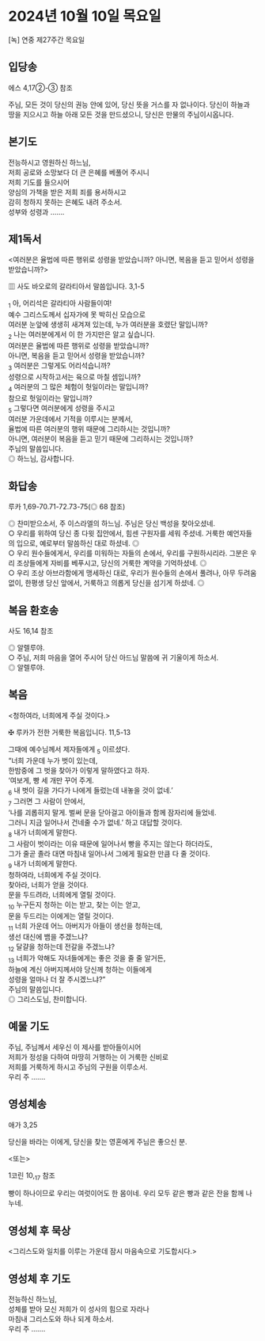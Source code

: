 # 2024년 10월 10일 목요일

[녹] 연중 제27주간 목요일  


## 입당송

에스 4,17②-③ 참조

주님, 모든 것이 당신의 권능 안에 있어, 당신 뜻을 거스를 자 없나이다. 당신이 하늘과 땅을 지으시고 하늘 아래 모든 것을 만드셨으니, 당신은 만물의 주님이시옵니다.  
  
## 본기도

전능하시고 영원하신 하느님,  
저희 공로와 소망보다 더 큰 은혜를 베풀어 주시니  
저희 기도를 들으시어  
양심의 가책을 받은 저희 죄를 용서하시고  
감히 청하지 못하는 은혜도 내려 주소서.  
성부와 성령과 …….  
  
## 제1독서

<여러분은 율법에 따른 행위로 성령을 받았습니까? 아니면, 복음을 듣고 믿어서 성령을 받았습니까?>

▥ 사도 바오로의 갈라티아서 말씀입니다. 3,1-5

<sub>1</sub> 아, 어리석은 갈라티아 사람들이여!  
예수 그리스도께서 십자가에 못 박히신 모습으로  
여러분 눈앞에 생생히 새겨져 있는데, 누가 여러분을 호렸단 말입니까?  
<sub>2</sub> 나는 여러분에게서 이 한 가지만은 알고 싶습니다.  
여러분은 율법에 따른 행위로 성령을 받았습니까?  
아니면, 복음을 듣고 믿어서 성령을 받았습니까?  
<sub>3</sub> 여러분은 그렇게도 어리석습니까?  
성령으로 시작하고서는 육으로 마칠 셈입니까?  
<sub>4</sub> 여러분의 그 많은 체험이 헛일이라는 말입니까?  
참으로 헛일이라는 말입니까?  
<sub>5</sub> 그렇다면 여러분에게 성령을 주시고  
여러분 가운데에서 기적을 이루시는 분께서,  
율법에 따른 여러분의 행위 때문에 그리하시는 것입니까?  
아니면, 여러분이 복음을 듣고 믿기 때문에 그리하시는 것입니까?  
주님의 말씀입니다.  
◎ 하느님, 감사합니다.  
  
## 화답송

루카 1,69-70.71-72.73-75(◎ 68 참조)

◎ 찬미받으소서, 주 이스라엘의 하느님. 주님은 당신 백성을 찾아오셨네.  
○ 우리를 위하여 당신 종 다윗 집안에서, 힘센 구원자를 세워 주셨네. 거룩한 예언자들의 입으로, 예로부터 말씀하신 대로 하셨네. ◎  
○ 우리 원수들에게서, 우리를 미워하는 자들의 손에서, 우리를 구원하시리라. 그분은 우리 조상들에게 자비를 베푸시고, 당신의 거룩한 계약을 기억하셨네. ◎  
○ 우리 조상 아브라함에게 맹세하신 대로, 우리가 원수들의 손에서 풀려나, 아무 두려움 없이, 한평생 당신 앞에서, 거룩하고 의롭게 당신을 섬기게 하셨네. ◎  
  
## 복음 환호송

사도 16,14 참조

◎ 알렐루야.  
○ 주님, 저희 마음을 열어 주시어 당신 아드님 말씀에 귀 기울이게 하소서.  
◎ 알렐루야.  
  
## 복음

<청하여라, 너희에게 주실 것이다.>

✠ 루카가 전한 거룩한 복음입니다. 11,5-13

그때에 예수님께서 제자들에게 <sub>5</sub> 이르셨다.  
“너희 가운데 누가 벗이 있는데,  
한밤중에 그 벗을 찾아가 이렇게 말하였다고 하자.  
‘여보게, 빵 세 개만 꾸어 주게.  
<sub>6</sub> 내 벗이 길을 가다가 나에게 들렀는데 내놓을 것이 없네.’  
<sub>7</sub> 그러면 그 사람이 안에서,  
‘나를 괴롭히지 말게. 벌써 문을 닫아걸고 아이들과 함께 잠자리에 들었네.  
그러니 지금 일어나서 건네줄 수가 없네.’ 하고 대답할 것이다.  
<sub>8</sub> 내가 너희에게 말한다.  
그 사람이 벗이라는 이유 때문에 일어나서 빵을 주지는 않는다 하더라도,  
그가 줄곧 졸라 대면 마침내 일어나서 그에게 필요한 만큼 다 줄 것이다.  
<sub>9</sub> 내가 너희에게 말한다.  
청하여라, 너희에게 주실 것이다.  
찾아라, 너희가 얻을 것이다.  
문을 두드려라, 너희에게 열릴 것이다.  
<sub>10</sub> 누구든지 청하는 이는 받고, 찾는 이는 얻고,  
문을 두드리는 이에게는 열릴 것이다.  
<sub>11</sub> 너희 가운데 어느 아버지가 아들이 생선을 청하는데,  
생선 대신에 뱀을 주겠느냐?  
<sub>12</sub> 달걀을 청하는데 전갈을 주겠느냐?  
<sub>13</sub> 너희가 악해도 자녀들에게는 좋은 것을 줄 줄 알거든,  
하늘에 계신 아버지께서야 당신께 청하는 이들에게  
성령을 얼마나 더 잘 주시겠느냐?”  
주님의 말씀입니다.  
◎ 그리스도님, 찬미합니다.  
  
## 예물 기도

주님, 주님께서 세우신 이 제사를 받아들이시어  
저희가 정성을 다하여 마땅히 거행하는 이 거룩한 신비로  
저희를 거룩하게 하시고 주님의 구원을 이루소서.  
우리 주 …….  
  
## 영성체송

애가 3,25

당신을 바라는 이에게, 당신을 찾는 영혼에게 주님은 좋으신 분.  
  
<또는>  
  
1코린 10,<sub>17</sub> 참조  
  
빵이 하나이므로 우리는 여럿이어도 한 몸이네. 우리 모두 같은 빵과 같은 잔을 함께 나누네.  
## 영성체 후 묵상

<그리스도와 일치를 이루는 가운데 잠시 마음속으로 기도합시다.>  
## 영성체 후 기도

전능하신 하느님,  
성체를 받아 모신 저희가 이 성사의 힘으로 자라나  
마침내 그리스도와 하나 되게 하소서.  
우리 주 …….